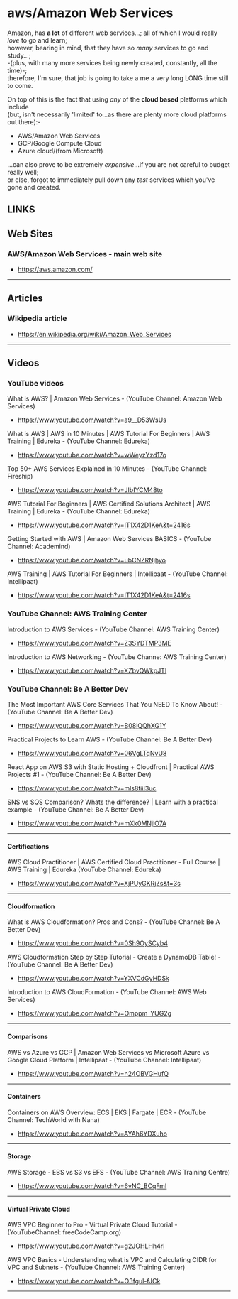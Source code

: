 # aws/Amazon Web Services

Amazon, has **a lot** of different web services...; all of which I would really *love* to go and learn;        
however, bearing in mind, that they have so *many* services to go and study...;    
-(plus, with many more services being newly created, constantly, all the time)-;     
therefore, I'm sure, that job is going to take a me a very long LONG time still to come.      

On top of this is the fact that using *any* of the **cloud based** platforms which include   
(but, isn't necessarily 'limited' to...as there are plenty more cloud platforms out there):-            

- AWS/Amazon Web Services  
- GCP/Google Compute Cloud  
- Azure cloud/(from Microsoft)  

...can also prove to be extremely *expensive*...if you are not careful to budget really well;    
or else, forgot to immediately pull down any *test* services which you've gone and created.  


## LINKS

## Web Sites

### AWS/Amazon Web Services - main web site  

- https://aws.amazon.com/  

-----

## Articles

### Wikipedia article

- https://en.wikipedia.org/wiki/Amazon_Web_Services

-----

## Videos

### YouTube videos

What is AWS? | Amazon Web Services - (YouTube Channel: Amazon Web Services)  
- https://www.youtube.com/watch?v=a9__D53WsUs  

What is AWS | AWS in 10 Minutes | AWS Tutorial For Beginners | AWS Training | Edureka - (YouTube Channel: Edureka)  
- https://www.youtube.com/watch?v=wWeyzYzd17o   

Top 50+ AWS Services Explained in 10 Minutes - (YouTube Channel: Fireship)  
- https://www.youtube.com/watch?v=JIbIYCM48to   

AWS Tutorial For Beginners | AWS Certified Solutions Architect | AWS Training | Edureka - (YouTube Channel: Edureka)   
- https://www.youtube.com/watch?v=IT1X42D1KeA&t=2416s  

Getting Started with AWS | Amazon Web Services BASICS - (YouTube Channel: Academind)  
- https://www.youtube.com/watch?v=ubCNZRNjhyo  

AWS Training | AWS Tutorial For Beginners | Intellipaat - (YouTube Channel: Intellipaat)  
- https://www.youtube.com/watch?v=IT1X42D1KeA&t=2416s  

### YouTube Channel: AWS Training Center

Introduction to AWS Services - (YouTube Channel: AWS Training Center)
- https://www.youtube.com/watch?v=Z3SYDTMP3ME  

Introduction to AWS Networking - (YouTube Channe: AWS Training Center)  
- https://www.youtube.com/watch?v=XZbvQWkpJTI  

### YouTube Channel: Be A Better Dev

The Most Important AWS Core Services That You NEED To Know About! - (YouTube Channel: Be A Better Dev)  
- https://www.youtube.com/watch?v=B08iQQhXG1Y  

Practical Projects to Learn AWS - (YouTube Channel: Be A Better Dev)  
- https://www.youtube.com/watch?v=06VgLTqNvU8  

React App on AWS S3 with Static Hosting + Cloudfront | Practical AWS Projects #1 - (YouTube Channel: Be A Better Dev)  
- https://www.youtube.com/watch?v=mls8tiiI3uc  

SNS vs SQS Comparison? Whats the difference? | Learn with a practical example - (YouTube Channel: Be A Better Dev)  
- https://www.youtube.com/watch?v=mXk0MNjlO7A  

-----

#### Certifications  


AWS Cloud Practitioner | AWS Certified Cloud Practitioner - Full Course | AWS Training | Edureka (YouTube Channel: Edureka)   
- https://www.youtube.com/watch?v=XjPUyGKRjZs&t=3s  

-----

#### Cloudformation

What is AWS Cloudformation? Pros and Cons?  - (YouTube Channel: Be A Better Dev)  
- https://www.youtube.com/watch?v=0Sh9OySCyb4  

AWS Cloudformation Step by Step Tutorial - Create a DynamoDB Table! - (YouTube Channel: Be A Better Dev)  
- https://www.youtube.com/watch?v=YXVCdGyHDSk  

Introduction to AWS CloudFormation - (YouTube Channel: AWS Web Services)  
- https://www.youtube.com/watch?v=Omppm_YUG2g   

-----

#### Comparisons  

AWS vs Azure vs GCP | Amazon Web Services vs Microsoft Azure vs Google Cloud Platform | Intellipaat - (YouTube Channel: Intellipaat)  
- https://www.youtube.com/watch?v=n24OBVGHufQ  

----- 

#### Containers  

Containers on AWS Overview: ECS | EKS | Fargate | ECR - (YouTube Channel: TechWorld with Nana)  
- https://www.youtube.com/watch?v=AYAh6YDXuho  

-----

#### Storage  

AWS Storage - EBS vs S3 vs EFS - (YouTube Channel: AWS Training Centre)   
- https://www.youtube.com/watch?v=6vNC_BCqFmI  

-----

#### Virtual Private Cloud  

AWS VPC Beginner to Pro - Virtual Private Cloud Tutorial - (YouTubeChannel: freeCodeCamp.org)  
- https://www.youtube.com/watch?v=g2JOHLHh4rI  

AWS VPC Basics - Understanding what is VPC and Calculating CIDR for VPC and Subnets - (YouTube Channel: AWS Training Center)  
- https://www.youtube.com/watch?v=O3fgul-fJCk  

-----




